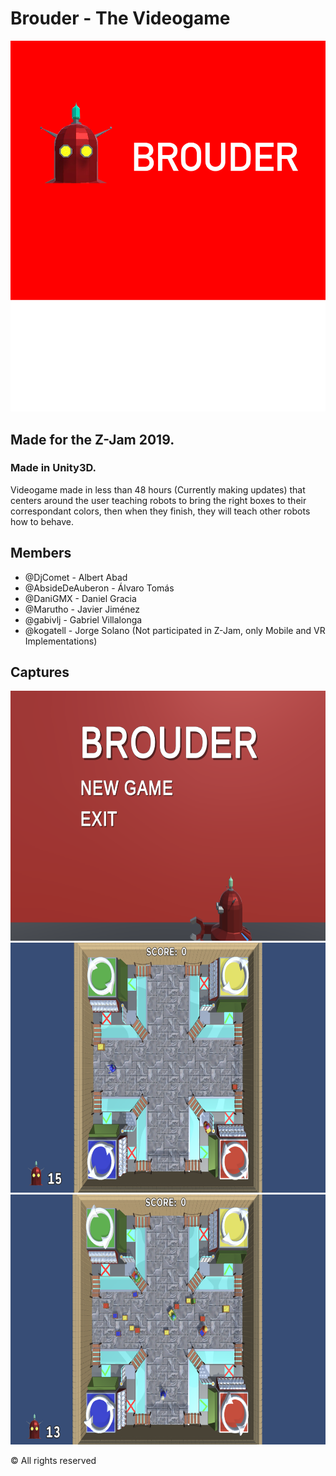# Brouder - The Videogame

<img src="./brouder.png" alt="Logo">

## Made for the Z-Jam 2019.
### Made in Unity3D.

Videogame made in less than 48 hours (Currently making updates) that centers around the user teaching robots to bring the right boxes to their correspondant colors, then when they finish, they will teach other robots how to behave.

## Members
* @DjComet - Albert Abad
* @AbsideDeAuberon - Álvaro Tomás
* @DaniGMX - Daniel Gracia
* @Marutho - Javier Jiménez
* @gabivlj - Gabriel Villalonga
* @kogatell - Jorge Solano (Not participated in Z-Jam, only Mobile and VR Implementations)

## Captures
<img src="./Captura de pantalla 2019-05-21 a las 12.20.59.png" alt="capture1" width="600" height="400"/>
<img src="./Captura de pantalla 2019-05-21 a las 12.21.07.png" alt="capture2" width="600" height="400"/>
<img src="./Captura de pantalla 2019-05-21 a las 12.21.28.png" alt="capture1" width="600" height="400"/>

© All rights reserved
